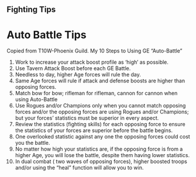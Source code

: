 ## Fighting Tips

# Auto Battle Tips

Copied from T10W-Phoenix Guild.
My 10 Steps to Using GE “Auto-Battle” 
1. Work to increase your attack boost profile as ‘high’ as possible.
2. Use Tavern Attack Boost before each GE Battle.
3. Needless to day, higher Age forces will rule the day.
4. Same Age forces will rule if attack and defense boosts are higher than opposing forces.
5.  Match bow for bow; rifleman for rifleman, cannon for cannon when using Auto-Battle
6.  Use Rogues and/or Champions only when you cannot match opposing forces and/or the opposing forces are using Rogues and/or Champions; but your forces’ statistics must be superior in every aspect.
7.  Review the statistics (fighting skills) for each opposing force to ensure the statistics of your forces are superior before the battle begins.
8.  One overlooked statistic against any one the opposing forces could cost you the battle.
9.   No matter how high your statistics are, if the opposing force is from a higher Age, you will lose the battle, despite them having lower statistics.
10.  In dual combat ( two waves of opposing forces), higher boosted troops and/or using the “heal” function will allow you to win.
